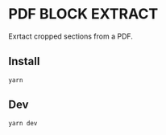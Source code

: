 # PDF BLOCK EXTRACT

Exrtact cropped sections from a PDF.

## Install

```
yarn
```

## Dev

```
yarn dev
```
